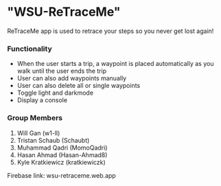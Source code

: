 # "WSU-ReTraceMe" 
ReTraceMe app is used to retrace your steps so you never get lost again!
### Functionality
* When the user starts a trip, a waypoint is placed automatically as you walk until the user ends the trip
* User can also add waypoints manually
* User can also delete all or single waypoints
* Toggle light and darkmode
* Display a console

### Group Members
1. Will Gan (w1-ll)
2. Tristan Schaub (Schaubt)
3. Muhammad Qadri (MomoQadri)
4. Hasan Ahmad (Hasan-Ahmad8)
5. Kyle Kratkiewicz (kratkiewiczk)

Firebase link: wsu-retraceme.web.app
